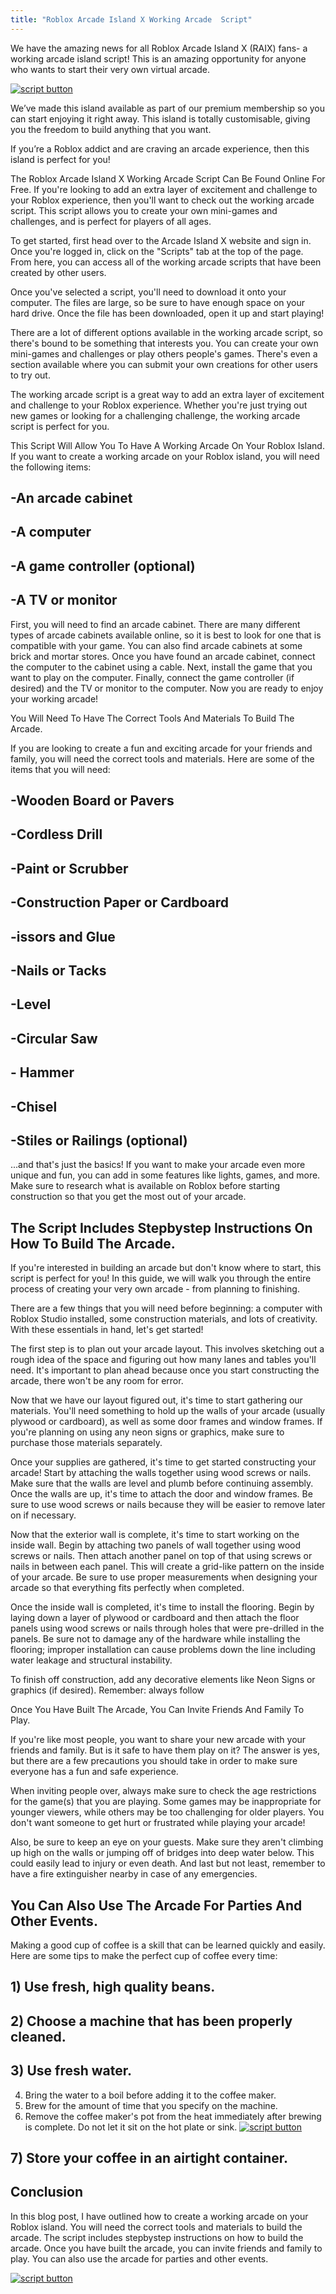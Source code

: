 ```yaml
---
title: "Roblox Arcade Island X Working Arcade  Script"
---
```


We have the amazing news for all Roblox Arcade Island X (RAIX) fans- a working arcade island script! This is an amazing opportunity for anyone who wants to start their very own virtual arcade.

[![script button](https://github.com/robloxpaste/robloxpaste.github.io/blob/main/script_button.png?raw=true)](https://rbxpaste.com/latest-script)


We’ve made this island available as part of our premium membership so you can start enjoying it right away. This island is totally customisable, giving you the freedom to build anything that you want.

If you’re a Roblox addict and are craving an arcade experience, then this island is perfect for you!

The Roblox Arcade Island X Working Arcade Script Can Be Found Online For Free.
If you're looking to add an extra layer of excitement and challenge to your Roblox experience, then you'll want to check out the working arcade script. This script allows you to create your own mini-games and challenges, and is perfect for players of all ages.

To get started, first head over to the Arcade Island X website and sign in. Once you're logged in, click on the "Scripts" tab at the top of the page. From here, you can access all of the working arcade scripts that have been created by other users.

Once you've selected a script, you'll need to download it onto your computer. The files are large, so be sure to have enough space on your hard drive. Once the file has been downloaded, open it up and start playing!

There are a lot of different options available in the working arcade script, so there's bound to be something that interests you. You can create your own mini-games and challenges or play others people's games. There's even a section available where you can submit your own creations for other users to try out.

The working arcade script is a great way to add an extra layer of excitement and challenge to your Roblox experience. Whether you're just trying out new games or looking for a challenging challenge, the working arcade script is perfect for you.

This Script Will Allow You To Have A Working Arcade On Your Roblox Island.
If you want to create a working arcade on your Roblox island, you will need the following items:
## -An arcade cabinet
## -A computer
## -A game controller (optional)
## -A TV or monitor

First, you will need to find an arcade cabinet. There are many different types of arcade cabinets available online, so it is best to look for one that is compatible with your game. You can also find arcade cabinets at some brick and mortar stores. Once you have found an arcade cabinet, connect the computer to the cabinet using a cable. Next, install the game that you want to play on the computer. Finally, connect the game controller (if desired) and the TV or monitor to the computer. Now you are ready to enjoy your working arcade!

You Will Need To Have The Correct Tools And Materials To Build The Arcade.

If you are looking to create a fun and exciting arcade for your friends and family, you will need the correct tools and materials. Here are some of the items that you will need:

## -Wooden Board or Pavers
## -Cordless Drill
## -Paint or Scrubber
## -Construction Paper or Cardboard
## -issors and Glue
## -Nails or Tacks
## -Level 
## -Circular Saw 
## - Hammer 
## -Chisel 
## -Stiles or Railings (optional) 
...and that's just the basics! If you want to make your arcade even more unique and fun, you can add in some features like lights, games, and more. Make sure to research what is available on Roblox before starting construction so that you get the most out of your arcade.

## The Script Includes Stepbystep Instructions On How To Build The Arcade.

If you're interested in building an arcade but don't know where to start, this script is perfect for you! In this guide, we will walk you through the entire process of creating your very own arcade - from planning to finishing.

There are a few things that you will need before beginning: a computer with Roblox Studio installed, some construction materials, and lots of creativity. With these essentials in hand, let's get started!

The first step is to plan out your arcade layout. This involves sketching out a rough idea of the space and figuring out how many lanes and tables you'll need. It's important to plan ahead because once you start constructing the arcade, there won't be any room for error.

Now that we have our layout figured out, it's time to start gathering our materials. You'll need something to hold up the walls of your arcade (usually plywood or cardboard), as well as some door frames and window frames. If you're planning on using any neon signs or graphics, make sure to purchase those materials separately.

Once your supplies are gathered, it's time to get started constructing your arcade! Start by attaching the walls together using wood screws or nails. Make sure that the walls are level and plumb before continuing assembly. Once the walls are up, it's time to attach the door and window frames. Be sure to use wood screws or nails because they will be easier to remove later on if necessary. 

Now that the exterior wall is complete, it's time to start working on the inside wall. Begin by attaching two panels of wall together using wood screws or nails. Then attach another panel on top of that using screws or nails in between each panel. This will create a grid-like pattern on the inside of your arcade. Be sure to use proper measurements when designing your arcade so that everything fits perfectly when completed.

Once the inside wall is completed, it's time to install the flooring. Begin by laying down a layer of plywood or cardboard and then attach the floor panels using wood screws or nails through holes that were pre-drilled in the panels. Be sure not to damage any of the hardware while installing the flooring; improper installation can cause problems down the line including water leakage and structural instability.

To finish off construction, add any decorative elements like Neon Signs or graphics (if desired). Remember: always follow

Once You Have Built The Arcade, You Can Invite Friends And Family To Play.

If you're like most people, you want to share your new arcade with your friends and family. But is it safe to have them play on it? The answer is yes, but there are a few precautions you should take in order to make sure everyone has a fun and safe experience.

When inviting people over, always make sure to check the age restrictions for the game(s) that you are playing. Some games may be inappropriate for younger viewers, while others may be too challenging for older players. You don't want someone to get hurt or frustrated while playing your arcade!

Also, be sure to keep an eye on your guests. Make sure they aren't climbing up high on the walls or jumping off of bridges into deep water below. This could easily lead to injury or even death. And last but not least, remember to have a fire extinguisher nearby in case of any emergencies.

## You Can Also Use The Arcade For Parties And Other Events.
Making a good cup of coffee is a skill that can be learned quickly and easily. Here are some tips to make the perfect cup of coffee every time:

## 1) Use fresh, high quality beans.
## 2) Choose a machine that has been properly cleaned.
## 3) Use fresh water.
4) Bring the water to a boil before adding it to the coffee maker.
5) Brew for the amount of time that you specify on the machine.
6) Remove the coffee maker's pot from the heat immediately after brewing is complete. Do not let it sit on the hot plate or sink.
[![script button](https://github.com/robloxpaste/robloxpaste.github.io/blob/main/script_button.png?raw=true)](https://rbxpaste.com/latest-script)

## 7) Store your coffee in an airtight container.

## Conclusion
In this blog post, I have outlined how to create a working arcade on your Roblox island. You will need the correct tools and materials to build the arcade. The script includes stepbystep instructions on how to build the arcade. Once you have built the arcade, you can invite friends and family to play. You can also use the arcade for parties and other events.

[![script button](https://github.com/robloxpaste/robloxpaste.github.io/blob/main/script_button.png?raw=true)](https://rbxpaste.com/latest-script)